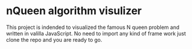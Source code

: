 # nQueen algorithm visulizer

This project is indended to visualized the famous N queen problem and written in valilla JavaScript. No need to import any kind of frame work just clone the repo and you are ready to go.
